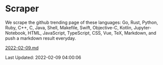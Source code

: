 # Scraper

We scrape the github trending page of these languages: Go, Rust, Python, Ruby, C++, C, Java, Shell, Makefile, Swift, Objective-C, Kotlin, Jupyter-Notebook, HTML, JavaScript, TypeScript, CSS, Vue, TeX, Markdown, and push a markdown result everyday.

[2022-02-09.md](https://github.com/yangwenmai/github-trending-backup/blob/master/2022-02-09.md)

Last Updated: 2022-02-09 04:00:06
